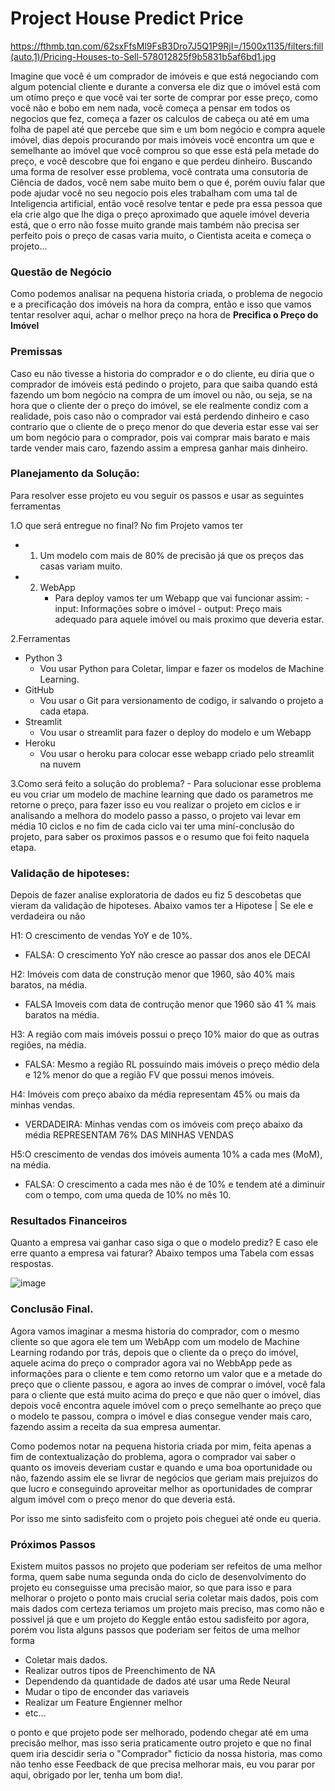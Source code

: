 # Project House Predict Price

https://fthmb.tqn.com/62sxFfsMl9FsB3Dro7J5Q1P9RjI=/1500x1135/filters:fill(auto,1)/Pricing-Houses-to-Sell-578012825f9b5831b5af6bd1.jpg

Imagine que você é um comprador de imóveis e que está negociando com algum potencial cliente e durante a conversa ele diz que o imóvel está com um otímo preço e que você vai ter sorte de comprar por esse preço, como você não e bobo em nem nada, você começa a pensar em todos os negocios que fez, começa a fazer os calculos de cabeça ou até em uma folha de papel até que percebe que sim e um bom negócio e compra aquele imóvel, dias depois procurando por mais imóveis você encontra um que e semelhante ao imóvel que você comprou so que esse está pela metade do preço, e você descobre que foi engano e que perdeu dinheiro.
Buscando uma forma de resolver esse problema, você contrata uma consutoria de Ciência de dados, você nem sabe muito bem o que é, porém ouviu falar que pode ajudar você no seu negocio pois eles trabalham com uma tal de Inteligencia artificial, então você resolve
tentar e pede pra essa pessoa que ela crie algo que lhe diga o preço aproximado que aquele imóvel deveria está, que o erro não fosse muito grande mais também não precisa ser perfeito pois o preço de casas varia muito, o Cientista aceita e começa o projeto...

### Questão de Negócio
Como podemos analisar na pequena historia criada, o problema de negocio e a precificação dos imóveis na hora  da compra, então e isso que vamos tentar resolver aqui, achar o melhor preço na hora de  **Precifica o Preço do Imóvel**

### Premissas
Caso eu não tivesse a historia do comprador e o do cliente, eu diria que o comprador de imóveis está pedindo o projeto, para que saiba quando está fazendo um bom negócio na compra de um ímovel ou não, ou seja, se na hora que o cliente der o preço do imóvel, se ele realmente condiz com a realidade, pois caso não o comprador vai está perdendo dinheiro e caso contrario que o cliente de o preço menor do que deveria estar esse vai ser um bom negócio para o comprador, pois vai comprar mais barato e mais tarde vender mais caro, fazendo assim a empresa ganhar mais dinheiro.

### Planejamento da Solução:
Para resolver esse projeto eu vou seguir os passos e usar as seguintes ferramentas

1.O que será entregue no final?
No fim Projeto vamos ter
- 1. Um modelo com mais de 80% de precisão já que os preços das casas variam muito.

- 2. WebApp
     - Para deploy vamos ter um Webapp que vai funcionar assim:
            - input: Informações sobre o imóvel
            - output: Preço mais adequado para aquele imóvel ou mais proximo que deveria estar.

2.Ferramentas
- Python 3
   - Vou usar Python para Coletar, limpar e fazer os modelos de Machine Learning.
- GitHub
   - Vou usar o Git para versionamento de codigo, ir salvando o projeto a cada etapa.
- Streamlit
  - Vou usar o streamlit para fazer o deploy do modelo e um Webapp
- Heroku
    - Vou usar o heroku para colocar esse webapp criado pelo streamlit na nuvem

3.Como será feito a solução do problema?
    - Para solucionar esse problema eu vou criar um modelo de machine learning que dado os parametros me retorne o preço, para fazer isso eu vou realizar o projeto em ciclos e ir analisando a melhora do modelo passo a passo, o projeto vai levar em média 10 ciclos e no fim de cada ciclo vai ter uma miní-conclusão do projeto, para saber os proximos passos e o resumo que foi feito naquela etapa.


### Validação de hipoteses:
Depois de fazer analise exploratoria de dados eu fiz 5 descobetas que vieram da validação de hipoteses.
Abaixo vamos ter a Hipotese | Se ele e verdadeira ou não

H1: O crescimento de vendas YoY e de 10%.
- FALSA: O crescimento YoY não cresce ao passar dos anos ele DECAI

H2: Imóveis com data de construção menor que 1960, são 40% mais baratos, na média.
- FALSA Imoveis com data de contrução menor que 1960 são 41 % mais baratos na média.

H3: A região com mais imóveis possui o preço 10% maior do que as outras regiões, na média.
- FALSA: Mesmo a região RL possuindo mais imóveis o preço médio dela e 12% menor do que a região FV que possui menos imóveis.

H4: Imóveis com preço abaixo da média representam 45% ou mais da minhas vendas.
- VERDADEIRA: Minhas vendas com os imóveis com preço abaixo da média REPRESENTAM 76% DAS MINHAS VENDAS

H5:O crescimento de vendas dos imóveis aumenta 10% a cada mes (MoM), na média.
- FALSA: O crescimento a cada mes não é de 10% e tendem até a diminuir com o tempo, com uma queda de 10% no mês 10.



### Resultados Financeiros
Quanto a empresa vai ganhar caso siga o que o modelo prediz?
E caso ele erre quanto a empresa vai faturar?
Abaixo tempos uma Tabela com essas respostas.

![image](https://user-images.githubusercontent.com/92899088/174125974-80af2cca-5d64-42f6-8931-3fe32e79e1a7.png)

### Conclusão Final.
Agora vamos imaginar a mesma historia do comprador, com o mesmo cliente so que agora ele tem um WebApp com um modelo de Machine Learning rodando por trás, depois que o cliente da o preço do imóvel, aquele acima do preço o comprador agora vai no WebbApp pede as informações para o cliente e tem como retorno um valor que e a metade do preço que o cliente passou, e agora ao inves de comprar o imóvel, você fala para o cliente que está muito acima do preço e que não quer o imóvel, dias depois você encontra aquele imóvel com o preço semelhante ao preço que o modelo te passou, compra o imóvel e dias consegue vender mais caro, fazendo assim a receita da sua empresa aumentar.

Como podemos notar na pequena historia criada por mim, feita apenas a fim de contextualização do problema, agora o comprador vai saber o quanto os imoveis deveriam custar e quando e uma boa oportunidade ou não, fazendo assim ele se livrar de negócios que geriam mais prejuizos do que lucro e conseguindo aproveitar melhor as oportunidades de comprar algum imóvel com o preço menor do que deveria está.

Por isso me sinto sadisfeito com o projeto pois cheguei até onde eu queria.




### Próximos Passos
Existem muitos passos no projeto que poderiam ser refeitos de uma melhor forma, quem sabe numa segunda onda do ciclo de desenvolvimento do projeto eu conseguisse uma precisão maior, so que para isso e para melhorar o projeto o ponto mais crucial seria coletar mais dados, pois com mais dados com certeza teriamos um projeto mais preciso, mas como não e possivel já que e um projeto do Keggle então estou sadisfeito por agora, porém vou lista alguns passos que poderiam ser feitos de uma melhor forma
- Coletar mais dados.
- Realizar outros tipos de Preenchimento de NA
- Dependendo da quantidade de dados até usar uma Rede Neural
- Mudar o tipo de enconder das variaveis
- Realizar um Feature Engienner melhor
- etc...

o ponto e que projeto pode ser melhorado, podendo chegar até em uma precisão melhor, mas isso seria praticamente outro projeto e que no final quem iria descidir seria o "Comprador" ficticio da nossa historia, mas como não tenho esse Feedback de que precisa melhorar mais, eu vou parar por aqui, obrigado por ler, tenha um bom dia!.
